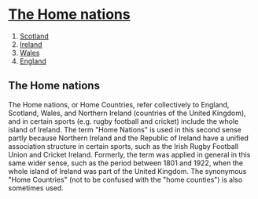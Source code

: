 <meta charset="utf-8" name="viewport" content="width=device-width, initial-scale=1.0">
</head>
<body>
  <h1><a href="index.html">The Home nations</a></h1>
  <ol>
    <li><a href="1.html">Scotland</a></li>
    <li><a href="2.html">Ireland</a></li>
    <li><a href="3.html">Wales</a></li>
    <li><a href="4.html">England</a></li>
  </ol>
  <h2>The Home nations</h2>
    <p>The Home nations, or Home Countries, refer collectively to England, Scotland, Wales, and Northern Ireland (countries of the United Kingdom), and in certain sports (e.g. rugby football and cricket) include the whole island of Ireland. The term "Home Nations" is used in this second sense partly because Northern Ireland and the Republic of Ireland have a unified association structure in certain sports, such as the Irish Rugby Football Union and Cricket Ireland. Formerly, the term was applied in general in this same wider sense, such as the period between 1801 and 1922, when the whole island of Ireland was part of the United Kingdom. The synonymous "Home Countries" (not to be confused with the "home counties") is also sometimes used. </p>
</body>
</html>

